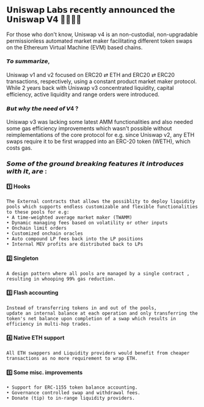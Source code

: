 ## 𝗨𝗻𝗶𝘀𝘄𝗮𝗽 𝗟𝗮𝗯𝘀 𝗿𝗲𝗰𝗲𝗻𝘁𝗹𝘆 𝗮𝗻𝗻𝗼𝘂𝗻𝗰𝗲𝗱 𝘁𝗵𝗲 𝗨𝗻𝗶𝘀𝘄𝗮𝗽 𝗩𝟰 🦄🦄🦄🦄

For those who don't know, Uniswap v4 is an non-custodial, non-upgradable permissionless automated market maker facilitating different token swaps on the Ethereum Virtual Machine (EVM) based chains.

#### 𝙏𝙤 𝙨𝙪𝙢𝙢𝙖𝙧𝙞𝙯𝙚,
Uniswap v1 and v2 focused on ERC20 ⇄ ETH and ERC20 ⇄ ERC20 transactions, respectively, using a constant product market maker protocol. 
While 2 years back with Uniswap v3 concentrated liquidity, capital efficiency, active liquidity and range orders were introduced.

#### 𝘽𝙪𝙩 𝙬𝙝𝙮 𝙩𝙝𝙚 𝙣𝙚𝙚𝙙 𝙤𝙛 𝙑4 ?
Uniswap v3 was lacking some latest AMM functionalities and also needed some gas efficiency improvements which wasn't possible without reimplementations of the core protocol 
for e.g. since Uniswap v2, any ETH swaps require it to be first wrapped into an ERC-20 token (WETH), which costs gas.

### 𝙎𝙤𝙢𝙚 𝙤𝙛 𝙩𝙝𝙚 𝙜𝙧𝙤𝙪𝙣𝙙 𝙗𝙧𝙚𝙖𝙠𝙞𝙣𝙜 𝙛𝙚𝙖𝙩𝙪𝙧𝙚𝙨 𝙞𝙩 𝙞𝙣𝙩𝙧𝙤𝙙𝙪𝙘𝙚𝙨 𝙬𝙞𝙩𝙝 𝙞𝙩, 𝙖𝙧𝙚 :
#### 1️⃣ Hooks 
```
The External contracts that allows the possiblity to deploy liquidity pools which supports endless customizable and flexible functionalities to these pools for e.g:
• A time-weighted average market maker (TWAMM)
• Dynamic managing fees based on volatility or other inputs
• Onchain limit orders
• Customized onchain oracles
• Auto compound LP fees back into the LP positions
• Internal MEV profits are distributed back to LPs
```

#### 2️⃣ Singleton
```
A design pattern where all pools are managed by a single contract , resulting in whooping 99% gas reduction.
```

#### 3️⃣ Flash accounting 
```
Instead of transferring tokens in and out of the pools, 
update an internal balance at each operation and only transferring the token's net balance upon completion of a swap which results in efficiency in multi-hop trades.
```

#### 4️⃣ Native ETH support 
```
All ETH swappers and Liquidity providers would benefit from cheaper transactions as no more requirement to wrap ETH.
```

#### 5️⃣ Some misc. improvements 
```
• Support for ERC-1155 token balance accounting.
• Governance controlled swap and withdrawal fees.
• Donate (tip) to in-range liquidity providers.
```
